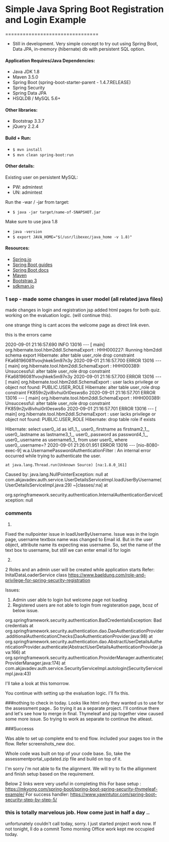 # Simple Java Spring Boot Registration and Login Example
================================
* Still in development. Very simple concept to try out using Spring Boot, Data JPA, in-memory (hibernate) db with persistent SQL option.

#### Application Requires/Java Dependencies:
- Java JDK 1.8
- Maven 3.5.0
- Spring Boot (spring-boot-starter-parent - 1.4.7.RELEASE)
- Spring Security
- Spring Data JPA
- HSQLDB / MySQL 5.6+

#### Other libraries:
- Bootstrap 3.3.7
- jQuery 2.2.4

#### Build + Run:
- `$ mvn install`
- `$ mvn clean spring-boot:run`

#### Other details:
Existing user on persistent MySQL:
- PW: admintest
- UN: admintest

Run the -war / -jar from target:
- `$ java -jar target/name-of-SNAPSHOT.jar`

Make sure to use java 1.8
- `java -version`
- `$ export JAVA_HOME="$(/usr/libexec/java_home -v 1.8)"`

#### Resources:
- [Spring.io](https://spring.io/)
- [Spring Boot guides](https://spring.io/guides/gs/spring-boot/)
- [Spring Boot docs](https://docs.spring.io/spring-boot/docs/current/reference/html/)
- [Maven](https://maven.apache.org/)
- [Bootstrap 3](http://getbootstrap.com)
- [sdkman.io](http://sdkman.io/)

### 1 sep - made some changes in user model (all related java files) 
made changes in login and registration jsp
added html pages for both quiz. working on the evaluation logic. (will continue this).

one strange thing is cant acces the welcome page as direct link even.

this is the errors came 

2020-09-01 21:16:57.690  INFO 13016 --- [           main] org.hibernate.tool.hbm2ddl.SchemaExport  : HHH000227: Running hbm2ddl schema export
Hibernate: alter table user_role drop constraint FKa68196081fvovjhkek5m97n3y
2020-09-01 21:16:57.700 ERROR 13016 --- [           main] org.hibernate.tool.hbm2ddl.SchemaExport  : HHH000389: Unsuccessful: alter table user_role drop constraint FKa68196081fvovjhkek5m97n3y
2020-09-01 21:16:57.700 ERROR 13016 --- [           main] org.hibernate.tool.hbm2ddl.SchemaExport  : user lacks privilege or object not found: PUBLIC.USER_ROLE
Hibernate: alter table user_role drop constraint FK859n2jvi8ivhui0rl0esws6o
2020-09-01 21:16:57.701 ERROR 13016 --- [           main] org.hibernate.tool.hbm2ddl.SchemaExport  : HHH000389: Unsuccessful: alter table user_role drop constraint FK859n2jvi8ivhui0rl0esws6o
2020-09-01 21:16:57.701 ERROR 13016 --- [           main] org.hibernate.tool.hbm2ddl.SchemaExport  : user lacks privilege or object not found: PUBLIC.USER_ROLE
Hibernate: drop table role if exists

Hibernate: select user0_.id as id1_1_, user0_.firstname as firstnam2_1_, user0_.lastname as lastname3_1_, user0_.password as password4_1_, user0_.username as username5_1_ from user user0_ where user0_.username=?
2020-09-01 21:26:01.951 ERROR 13016 --- [nio-8080-exec-9] w.a.UsernamePasswordAuthenticationFilter : An internal error occurred while trying to authenticate the user.

	at java.lang.Thread.run(Unknown Source) [na:1.8.0_161]
Caused by: java.lang.NullPointerException: null
	at com.akjavadev.auth.service.UserDetailsServiceImpl.loadUserByUsername(UserDetailsServiceImpl.java:29) ~[classes/:na]
	at 

org.springframework.security.authentication.InternalAuthenticationServiceException: null

### comments

1)
Fixed the nullpointer issue in loadUserByUsername.
Issue was in the login page, username textbox name was changed to Email id.
But in the user object, attribute name its expecting was username. So, set the name of the text box to username, but still we can enter email id for login

2)
2 Roles and an admin user will be created while application starts
Refer: InitalDataLoaderService class
https://www.baeldung.com/role-and-privilege-for-spring-security-registration

Issues:
1) Admin user able to login but welcome page not loading
2) Registered users are not able to login from registeration page, bcoz of below issue.

org.springframework.security.authentication.BadCredentialsException: Bad credentials
	at org.springframework.security.authentication.dao.DaoAuthenticationProvider.additionalAuthenticationChecks(DaoAuthenticationProvider.java:98)
	at org.springframework.security.authentication.dao.AbstractUserDetailsAuthenticationProvider.authenticate(AbstractUserDetailsAuthenticationProvider.java:166)
	at org.springframework.security.authentication.ProviderManager.authenticate(ProviderManager.java:174)
	at com.akjavadev.auth.service.SecurityServiceImpl.autologin(SecurityServiceImpl.java:43)

I'll take a look at this tomorrow.

You continue with setting up the evaluation logic. I'll fix this.

###nothing to check in today. 
Looks like html only they wanted us to use for the assessment page.. 
So trying it as a separate project. I'll continue there and let's see how to merge in final.
Thymeleaf and jsp together view caused some more issue. 
So trying to work as separate to continue the atleast.

###Successs

Was able to set up complete end to end flow. included your pages too in the flow.
Refer screenshots_new doc.

Whole code was built on top of your code base. So, take the assessmentportal_updated.zip file and build on top of it.

I'm sorry i'm not able to fix the alignment. We will try to fix the allignment and finish setup based on the requirement.

Below 2 links were very useful in completing this
For base setup : https://mkyong.com/spring-boot/spring-boot-spring-security-thymeleaf-example/
For success handler: https://www.yawintutor.com/spring-boot-security-step-by-step-5/

### this is totally marvelous job. How come just in half a day ..
 unfortunately couldn't call today, sorry. 
 I just started project work now. If not tonight, ll do a commit Tomo morning
 Office work kept me occupied today.
